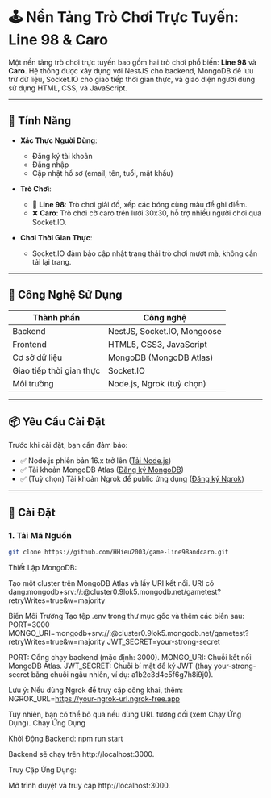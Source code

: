 # 🕹️ Nền Tảng Trò Chơi Trực Tuyến: Line 98 & Caro

Một nền tảng trò chơi trực tuyến bao gồm hai trò chơi phổ biến: **Line 98** và **Caro**. Hệ thống được xây dựng với NestJS cho backend, MongoDB để lưu trữ dữ liệu, Socket.IO cho giao tiếp thời gian thực, và giao diện người dùng sử dụng HTML, CSS, và JavaScript.

---

## 🚀 Tính Năng

- **Xác Thực Người Dùng**:
  - Đăng ký tài khoản
  - Đăng nhập
  - Cập nhật hồ sơ (email, tên, tuổi, mật khẩu)

- **Trò Chơi**:
  - 🎯 **Line 98**: Trò chơi giải đố, xếp các bóng cùng màu để ghi điểm.
  - ❌ **Caro**: Trò chơi cờ caro trên lưới 30x30, hỗ trợ nhiều người chơi qua Socket.IO.

- **Chơi Thời Gian Thực**: 
  - Socket.IO đảm bảo cập nhật trạng thái trò chơi mượt mà, không cần tải lại trang.

---

## 🧰 Công Nghệ Sử Dụng

| Thành phần     | Công nghệ                     |
|----------------|-------------------------------|
| Backend        | NestJS, Socket.IO, Mongoose   |
| Frontend       | HTML5, CSS3, JavaScript       |
| Cơ sở dữ liệu  | MongoDB (MongoDB Atlas)       |
| Giao tiếp thời gian thực | Socket.IO           |
| Môi trường     | Node.js, Ngrok (tuỳ chọn)     |

---

## 📦 Yêu Cầu Cài Đặt

Trước khi cài đặt, bạn cần đảm bảo:

- ✅ Node.js phiên bản 16.x trở lên ([Tải Node.js](https://nodejs.org))
- ✅ Tài khoản MongoDB Atlas ([Đăng ký MongoDB](https://www.mongodb.com))
- ✅ (Tuỳ chọn) Tài khoản Ngrok để public ứng dụng ([Đăng ký Ngrok](https://ngrok.com))

---

## 💾 Cài Đặt

### 1. Tải Mã Nguồn
```bash
git clone https://github.com/HHieu2003/game-line98andcaro.git
```

Thiết Lập MongoDB:

Tạo một cluster trên MongoDB Atlas và lấy URI kết nối.
URI có dạng:mongodb+srv://<username>:<password>@cluster0.9lok5.mongodb.net/gametest?retryWrites=true&w=majority

Biến Môi Trường
Tạo tệp .env trong thư mục gốc và thêm các biến sau:
PORT=3000
MONGO_URI=mongodb+srv://<username>:<password>@cluster0.9lok5.mongodb.net/gametest?retryWrites=true&w=majority
JWT_SECRET=your-strong-secret

PORT: Cổng chạy backend (mặc định: 3000).
MONGO_URI: Chuỗi kết nối MongoDB Atlas.
JWT_SECRET: Chuỗi bí mật để ký JWT (thay your-strong-secret bằng chuỗi ngẫu nhiên, ví dụ: a1b2c3d4e5f6g7h8i9j0).

Lưu ý: Nếu dùng Ngrok để truy cập công khai, thêm:
NGROK_URL=https://your-ngrok-url.ngrok-free.app

Tuy nhiên, bạn có thể bỏ qua nếu dùng URL tương đối (xem Chạy Ứng Dụng).
Chạy Ứng Dụng

Khởi Động Backend:
npm run start

Backend sẽ chạy trên http://localhost:3000.

Truy Cập Ứng Dụng:

Mở trình duyệt và truy cập http://localhost:3000.
